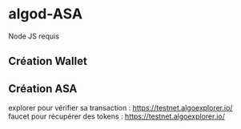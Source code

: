 # algod-ASA
Node JS requis
## Création Wallet

## Création ASA
explorer pour vérifier sa transaction : https://testnet.algoexplorer.io/  
faucet pour récupérer des tokens : https://testnet.algoexplorer.io/  
